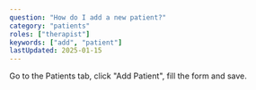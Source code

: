 ```yaml
---
question: "How do I add a new patient?"
category: "patients"
roles: ["therapist"]
keywords: ["add", "patient"]
lastUpdated: 2025-01-15
---
```


Go to the Patients tab, click "Add Patient", fill the form and save.
